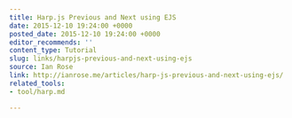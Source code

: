 ```yaml
---
title: Harp.js Previous and Next using EJS
date: 2015-12-10 19:24:00 +0000
posted_date: 2015-12-10 19:24:00 +0000
editor_recommends: ''
content_type: Tutorial
slug: links/harpjs-previous-and-next-using-ejs
source: Ian Rose
link: http://ianrose.me/articles/harp-js-previous-and-next-using-ejs/
related_tools:
- tool/harp.md

---
```

